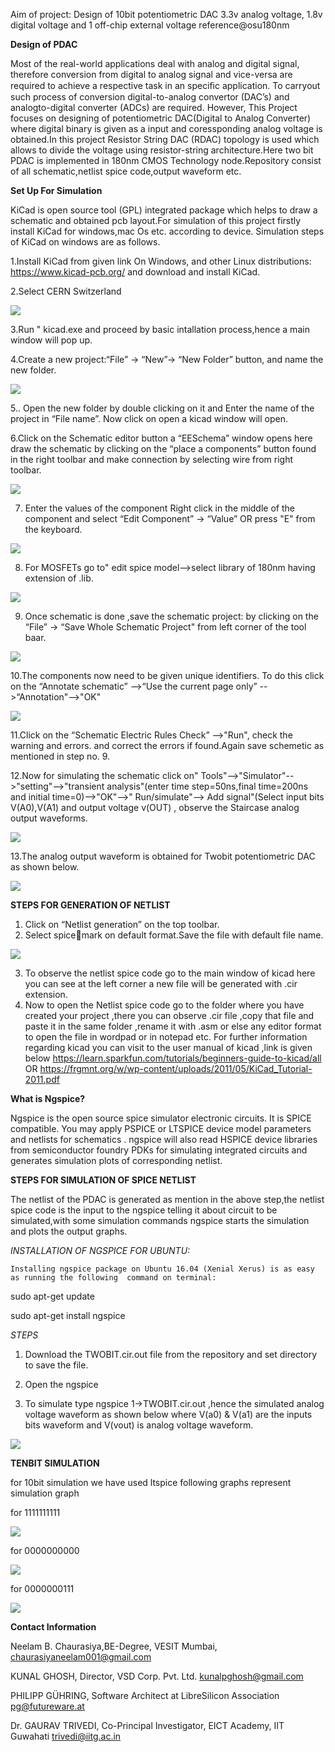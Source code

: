 Aim of project: Design of 10bit potentiometric DAC 3.3v analog voltage, 1.8v digital voltage and 1 off-chip external voltage reference@osu180nm

 **Design of PDAC**
 
 
Most of the real-world applications deal with analog and digital signal, therefore conversion from digital to analog signal and vice-versa are required to achieve a respective task in an speciﬁc application. To carryout such process of conversion digital-to-analog convertor (DAC’s) and analogto-digital converter (ADCs) are required. However, This Project  focuses on designing of potentiometric DAC(Digital to Analog Converter) where digital binary is given as a input and coressponding analog voltage is obtained.In this project Resistor String DAC (RDAC) topology is used which allows to divide the voltage using resistor-string architecture.Here two bit PDAC is implemented in 180nm CMOS Technology node.Repository consist of all schematic,netlist spice code,output waveform etc.

 **Set Up For Simulation**
 
 
KiCad is open source tool (GPL) integrated package which helps to draw a schematic and obtained pcb layout.For simulation of this project firstly install  KiCad for windows,mac Os etc. according to device.
Simulation steps of KiCad on windows are as follows.

1.Install  KiCad from given link  On Windows, and other Linux distributions: https://www.kicad-pcb.org/ and download and install KiCad.

2.Select CERN Switzerland 

![](install.png)

3.Run " kicad.exe and proceed by basic intallation process,hence  a main window will pop up.

4.Create a new project:“File” -> “New”->  “New Folder” button, and name the new folder.

![](new_proj.png)

5.. Open the new folder by double clicking on it and Enter the name of the project in “File name”.  Now click on open a kicad window will open.

6.Click on the Schematic editor button a  “EESchema” window opens here draw the schematic by  clicking on the “place a components” button found in the right toolbar and make connection by selecting wire from right toolbar.

![](place_comp.png)

7. Enter the values of the component Right click in the middle of the component and select “Edit Component” -> “Value” OR press "E" from the keyboard.

![](resistor_value.png)

8. For MOSFETs go to" edit spice model-->select library of 180nm having extension of .lib.

![](pmos_value.png)

9. Once schematic is done ,save the schematic project: by clicking on the “File” -> “Save Whole Schematic Project" from left corner of the tool baar.

![](TWOBIT1.jpg)

10.The components now need to be given unique identifiers. To do this click on the
“Annotate schematic” -->“Use the current page only” -->“Annotation"-->"OK"

![](annotate.png)

11.Click on the “Schematic Electric Rules Check” -->"Run",  check the warning and errors. and correct the errors if found.Again save schemetic as mentioned in step no. 9.

12.Now for simulating the schematic click on" Tools"-->"Simulator"-->"setting"-->"transient analysis"(enter time step=50ns,final time=200ns and initial time=0)-->"OK"-->" Run/simulate"--> Add signal"(Select input bits V(A0),V(A1) and output voltage v(OUT) , observe the Staircase analog output waveforms.

![](simulation.png)

13.The analog output waveform is obtained for Twobit potentiometric DAC as shown below.

![](output_waveform.png)

**STEPS FOR GENERATION OF NETLIST**


1.	Click on “Netlist generation” on the top toolbar.
2.	Select spicemark on default format.Save the file with default file name.

![](netlst.png)

3.	To observe the netlist spice code go to the main window of kicad here you can see at the left corner a new file will be generated with .cir extension.
4.	Now to open the Netlist spice code go to the folder where you have created your project
,there you can observe .cir file ,copy that file and paste it in the same folder ,rename it with .asm or else any editor format to open the file in wordpad or in notepad etc.
For further information regarding kicad you can visit to the user manual of kicad ,link is given below https://learn.sparkfun.com/tutorials/beginners-guide-to-kicad/all OR https://frgmnt.org/w/wp-content/uploads/2011/05/KiCad_Tutorial-2011.pdf

**What is Ngspice?**

Ngspice is the open source spice simulator electronic circuits. It is SPICE compatible. You may apply PSPICE or LTSPICE device model parameters and netlists for schematics . ngspice will also read HSPICE device libraries from semiconductor foundry PDKs for simulating integrated circuits and generates simulation plots of corresponding netlist.


**STEPS FOR SIMULATION OF SPICE NETLIST**

The  netlist of the PDAC is generated as mention in the above step,the netlist spice code is the input to the ngspice telling it about circuit to be simulated,with some simulation commands ngspice starts  the simulation and plots the output graphs.

*INSTALLATION OF NGSPICE FOR UBUNTU:*
   
    Installing ngspice package on Ubuntu 16.04 (Xenial Xerus) is as easy as running the following  command on terminal:
sudo apt-get update

sudo apt-get install ngspice

*STEPS*

1.	Download the TWOBIT.cir.out  file from the repository and set directory to save the file.

2.	Open the ngspice

3.	To simulate type ngspice 1->TWOBIT.cir.out ,hence the simulated analog voltage waveform as shown below where V(a0) & V(a1) are the inputs bits waveform and V(vout) is analog voltage waveform.

![](netlistsimulation_output.png)

**TENBIT SIMULATION**

for 10bit simulation we have used ltspice
following graphs represent simulation graph

for 1111111111

![](1111111111.png)

for 0000000000

![](0000000000.png)

for 0000000111

![](0000000111.png)



**Contact Information**


Neelam B. Chaurasiya,BE-Degree, VESIT Mumbai, chaurasiyaneelam001@gmail.com

KUNAL GHOSH, Director, VSD Corp. Pvt. Ltd. kunalpghosh@gmail.com

PHILIPP GÜHRING, Software Architect at LibreSilicon Association pg@futureware.at

Dr. GAURAV TRIVEDI, Co-Principal Investigator, EICT Academy, IIT Guwahati trivedi@iitg.ac.in
